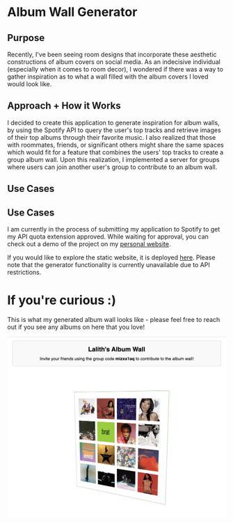 # Album Wall Generator

## Purpose

Recently, I've been seeing room designs that incorporate these aesthetic constructions of album covers on social media. As an indecisive individual (especially when it comes to
room decor), I wondered if there was a way to gather inspiration as to what a wall filled with the album covers I loved would look like.

## Approach + How it Works

I decided to create this application to generate inspiration for album walls, by using the Spotify API to query the user's top tracks and retrieve images of their top albums through their favorite music. I also realized that those with roommates, friends, or significant others might share the same spaces which would fit for a feature that combines the users' top tracks to create a group album wall. Upon this realization, I implemented a server for groups where users can join another user's group to contribute to an album wall. 

## Use Cases

## Use Cases

I am currently in the process of submitting my application to Spotify to get my API quota extension approved. While waiting for approval, you can check out a demo of the project on my [personal website](https://lalithadsuresh.github.io/LalithsPersonalWebsite/).

If you would like to explore the static website, it is deployed [here](https://album-wall-generator-yfvq-83m8qp6nw-lalithadsureshs-projects.vercel.app/home). Please note that the generator functionality is currently unavailable due to API restrictions.

# If you're curious :)

This is what my generated album wall looks like - please feel free to reach out if you see any albums on here that you love!

![Lalith's Album Wall](client/playlist_generator/public/album2.png)



